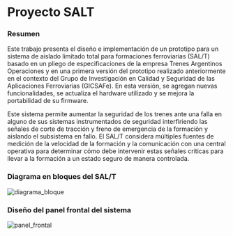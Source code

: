 # Proyecto SALT 

### Resumen
Este trabajo presenta el diseño e implementación de un prototipo para un sistema de aislado limitado total para formaciones ferroviarias (SAL/T) basado en un pliego de especificaciones de la empresa Trenes Argentinos Operaciones y en una primera versión del prototipo realizado anteriormente en el contexto del Grupo de Investigación en Calidad y Seguridad de las Aplicaciones Ferroviarias (GICSAFe). En esta versión, se agregan nuevas funcionalidades, se actualiza el hardware utilizado y se mejora la portabilidad de su firmware.     


Este sistema permite aumentar la seguridad de los trenes ante una falla en alguno de sus sistemas instrumentados de seguridad interfiriendo las señales de corte de tracción y freno de emergencia de la formación y aislando el subsistema en fallo. El SAL/T considera múltiples fuentes de medición de la velocidad de la formación y la comunicación con una central operativa para determinar cómo debe intervenir estas señales críticas para llevar a la formación a un estado seguro de manera controlada.



### Diagrama en bloques del SAL/T
![diagrama_bloque](https://github.com/user-attachments/assets/4ff1ac3b-a38c-4a1a-898f-826f7f22d1fe)

### Diseño del panel frontal del sistema
![panel_frontal](https://github.com/user-attachments/assets/430ed6dc-80ad-457e-895e-bec28fec9bdc)
